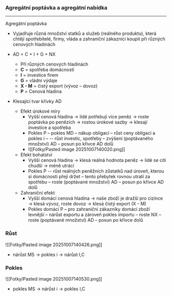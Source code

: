 
### Agregátní poptávka a agregátní nabídka
---

Agregátní poptávka 
- Vyjadřuje různá množství statků a služeb (reálného produktu), která chtějí spotřebitelé, firmy, vláda a zahraniční zákazníci koupit při různých cenových hladinách
- AD = C + I + G + NX
	- Pří různých cenových hladinách
	- **C** = spotřeba domácností
	- **I** = investice firem
	- **G** = vládní výdaje
	- **X - M** = čistý export (vývoz – dovoz)
	- **P** = Cenová hladina
	
- Klesající tvar křivky AD
	- Efekt úrokové míry
		- Vyšší cenová hladina → lidé potřebují více peněz → roste poptávka po penězích → rostou úrokové sazby → klesají investice a spotřeba
		- Pokles P – pokles MD – nákup obligací – růst ceny obligací a pokles i – -- růst investic, spotřeby – zvýšení (poptávaného množství) AD – posun po křivce AD dolů
		- ![[Fotky/Pasted image 20251007140020.png]]
	- Efekt bohatství
		- Vyšší cenová hladina → klesá reálná hodnota peněz → lidé se cítí chudší → méně utrácí
		- Pokles P -- růst reálných peněžních zůstatků nad úroveň, kterou si domácnosti přejí držet – tento přebytek rovnou utratí za spotřebu – roste (poptávané množství) AD – posun po křivce AD dolů
	- Zahraniční efekt
		- Vyšší domácí cenová hladina → naše zboží je dražší pro cizince → klesá vývoz, roste dovoz → klesá čistý export (X - M)
		- Pokles domácí P – pro zahraniční zákazníky domácí zboží levnější – nárůst exportu a zároveň pokles importu – roste NX – roste (poptávané množství) AD – posun po křivce dolů


### Růst
 ![[Fotky/Pasted image 20251007140426.png]]
 - nárůst MS -> pokles i -> nárůst I,C

### Pokles
![[Fotky/Pasted image 20251007140530.png]]
- pokles MS -> nárůst i -> pokles I,C

